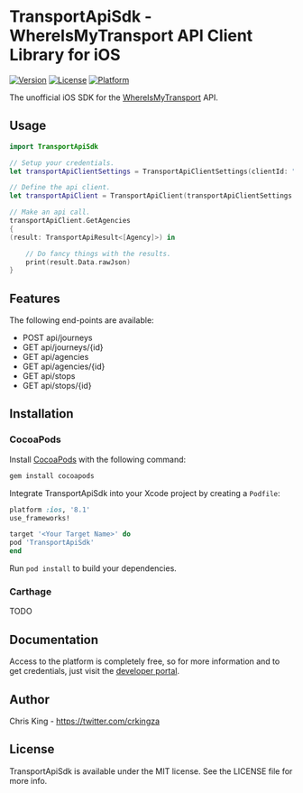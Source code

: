 # TransportApiSdk - WhereIsMyTransport API Client Library for iOS

[![Version](https://img.shields.io/cocoapods/v/TransportApiSdk.svg?style=flat)](http://cocoapods.org/pods/TransportApiSdk)
[![License](https://img.shields.io/cocoapods/l/TransportApiSdk.svg?style=flat)](http://cocoapods.org/pods/TransportApiSdk)
[![Platform](https://img.shields.io/cocoapods/p/TransportApiSdk.svg?style=flat)](http://cocoapods.org/pods/TransportApiSdk)

The unofficial iOS SDK for the [WhereIsMyTransport](https://www.whereismytransport.com) API. 

## Usage

```swift
import TransportApiSdk

// Setup your credentials.
let transportApiClientSettings = TransportApiClientSettings(clientId: "YOUR_CLIENT_ID", clientSecret: "YOUR_CLIENT_SECRET")

// Define the api client.
let transportApiClient = TransportApiClient(transportApiClientSettings: transportApiClientSettings)

// Make an api call.
transportApiClient.GetAgencies
{
(result: TransportApiResult<[Agency]>) in

    // Do fancy things with the results.
    print(result.Data.rawJson)
}
```

## Features

The following end-points are available:

* POST api/journeys
* GET api/journeys/{id}
* GET api/agencies
* GET api/agencies/{id}
* GET api/stops
* GET api/stops/{id}

## Installation
### CocoaPods
Install [CocoaPods](http://cocoapods.org) with the following command:

```bash
gem install cocoapods
```

Integrate TransportApiSdk into your Xcode project by creating a `Podfile`:

```ruby
platform :ios, '8.1'
use_frameworks!

target '<Your Target Name>' do
pod 'TransportApiSdk'
end
```

Run `pod install` to build your dependencies.

### Carthage
TODO

## Documentation

Access to the platform is completely free, so for more information and to get credentials, just visit the [developer portal](https://developer.whereismytransport.com).

## Author

Chris King - https://twitter.com/crkingza

## License

TransportApiSdk is available under the MIT license. See the LICENSE file for more info.

